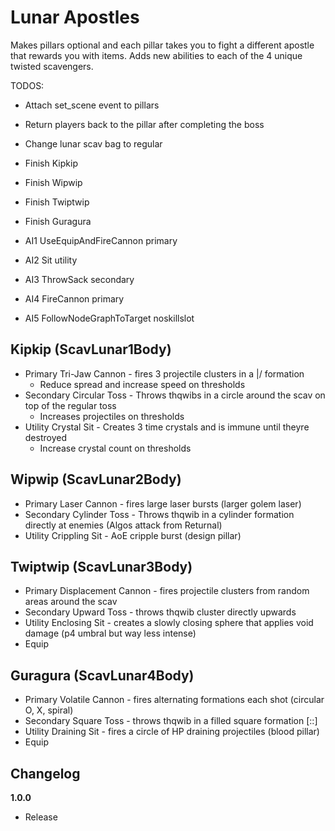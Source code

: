 # Lunar Apostles

Makes pillars optional and each pillar takes you to fight a different apostle that rewards you with items. Adds new abilities to each of the 4 unique twisted scavengers.

TODOS:
- Attach set_scene event to pillars
- Return players back to the pillar after completing the boss
- Change lunar scav bag to regular
- Finish Kipkip
- Finish Wipwip
- Finish Twiptwip
- Finish Guragura



- AI1 UseEquipAndFireCannon primary
- AI2 Sit utility
- AI3 ThrowSack secondary
- AI4 FireCannon primary
- AI5 FollowNodeGraphToTarget noskillslot

## Kipkip (ScavLunar1Body)

- Primary Tri-Jaw Cannon - fires 3 projectile clusters in a \|/ formation
  - Reduce spread and increase speed on thresholds
- Secondary Circular Toss - Throws thqwibs in a circle around the scav on top of the regular toss
  - Increases projectiles on thresholds
- Utility Crystal Sit - Creates 3 time crystals and is immune until theyre destroyed
  - Increase crystal count on thresholds

## Wipwip (ScavLunar2Body)

- Primary Laser Cannon - fires large laser bursts (larger golem laser)
- Secondary Cylinder Toss - Throws thqwib in a cylinder formation directly at enemies (Algos attack from Returnal)
- Utility Crippling Sit - AoE cripple burst (design pillar)

## Twiptwip (ScavLunar3Body)

- Primary Displacement Cannon - fires projectile clusters from random areas around the scav
- Secondary Upward Toss - throws thqwib cluster directly upwards
- Utility Enclosing Sit - creates a slowly closing sphere that applies void damage (p4 umbral but way less intense)
- Equip

## Guragura (ScavLunar4Body)

- Primary Volatile Cannon - fires alternating formations each shot (circular O, X, spiral)
- Secondary Square Toss - throws thqwib in a filled square formation [::] 
- Utility Draining Sit - fires a circle of HP draining projectiles (blood pillar)
- Equip

## Changelog

**1.0.0**

- Release
